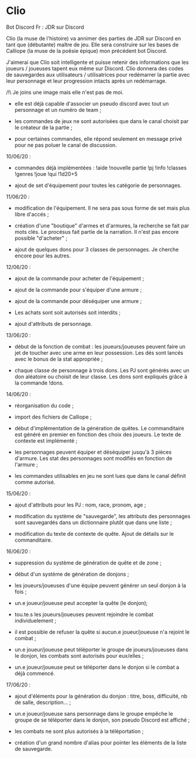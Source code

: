 # Clio
Bot Discord Fr : JDR sur Discord


Clio (la muse de l'histoire) va annimer des parties de JDR sur Discord en tant que (débutante) maître de jeu.
Elle sera construire sur les bases de Calliope (la muse de la poësie épique) mon précédent bot Discord.

J'aimerai que Clio soit intelligente et puisse retenir des informations que les joueurs / joueuses tapent eux même sur Discord. Clio donnera des codes de sauvegardes aux utilisateurs / utilisatrices pour redémarrer la partie avec leur personnage et leur progression intacts après un redémarrage.

/!\ Je joins une image mais elle n'est pas de moi.

- elle est déjà capable d'associer un pseudo discord avec tout un personnage et un numéro de team ; 

- les commandes de jeux ne sont autorisées que dans le canal choisit par le créateur de la partie ;

- pour certaines commandes, elle répond seulement en message privé pour ne pas poluer le canal de discussion.

10/06/20 :

- commandes déjà implémentées :
        !aide
        !nouvelle partie
        !pj
        !info
        !classes
        !genres
        !joue
        !qui
        !1d20+5
        
 - ajout de set d'équipement pour toutes les catégorie de personnages.
 
11/06/20 :

- modification de l'équipement. Il ne sera pas sous forme de set mais plus libre d'accés ;

- création d'une "boutique" d'armes et d'armures, la recherche se fait par mots clés. Le procésus fait partie de la narration. Il n'est pas encore possible "d'acheter" ;

- ajout de quelques dons pour 3 classes de personnages. Je cherche encore pour les autres.

12/06/20 :

- ajout de la commande pour acheter de l'équipement ;

- ajout de la commande pour s'équiper d'une armure ;

- ajout de la commande pour déséquiper une armure ;

- Les achats sont soit autorisés soit interdits ;

- ajout d'attributs de personnage.

13/06/20 :

- début de la fonction de combat : les joueurs/joueuses peuvent faire un jet de toucher avec une arme en leur possession. Les dés sont lancés avec le bonus de la stat appropriée ;

- chaque classe de personnage à trois dons. Les PJ sont générés avec un don aléatoire ou choisit de leur classe. Les dons sont expliqués grâce à la commande !dons.

14/06/20 :

- réorganisation du code ;

- import des fichiers de Calliope ;

- début d'implémentation de la génération de quêtes. Le commanditaire est généré en premier en fonction des choix des joueurs. Le texte de contexte est implémenté ;

- les personnages peuvent équiper et déséquiper jusqu'à 3 pièces d'armure. Les stat des personnages sont modifiés en fonction de l'armure ;

- les commandes utilisables en jeu ne sont lues que dans le canal définit comme autorisé.

15/06/20 :

- ajout d'attributs pour les PJ : nom, race, pronom, age ;

- modification du système de "sauvegarde", les attributs des personnages sont sauvegardés dans un dictionnaire plutôt que dans une liste ;

- modification du texte de contexte de quête. Ajout de détails sur le commanditaire.

16/06/20 :

- suppression du système de génération de quête et de zone ;

- début d'un système de génération de donjons ;

- les joueurs/joueuses d'une équipe peuvent générer un seul donjon à la fois ;

- un.e joueur/joueuse peut accepter la quête (le donjon);

- tou.te.s les joueurs/joueuses peuvent rejoindre le combat individuelement ;

- il est possible de refuser la quête si aucun.e joueur/joueuse n'a rejoint le combat ;

- un.e joueur/joueuse peut téléporter le groupe de joueurs/joueuses dans le donjon, les combats sont autorisés pour eux/elles ;

- un.e joueur/joueuse peut se téléporter dans le donjon si le combat a déjà commencé.

17/06/20 :

- ajout d'éléments pour la génération du donjon : titre, boss, difficulté, nb de salle, description... ;

- un.e joueur/joueuse sans personnage dans le groupe empêche le groupe de se téléporter dans le donjon, son pseudo Discord est affiché ;

- les combats ne sont plus autorisés à la téléportation ;

- création d'un grand nombre d'alias pour pointer les éléments de la liste de sauvegarde.
